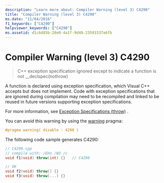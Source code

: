 ```yaml
---
description: "Learn more about: Compiler Warning (level 3) C4290"
title: "Compiler Warning (level 3) C4290"
ms.date: "11/04/2016"
f1_keywords: ["C4290"]
helpviewer_keywords: ["C4290"]
ms.assetid: d1c6d85b-28e0-4a1f-9d48-23593337a6fb
---
```

# Compiler Warning (level 3) C4290

> C++ exception specification ignored except to indicate a function is not __declspec(nothrow)

A function is declared using exception specification, which Visual C++ accepts but does not implement. Code with exception specifications that are ignored during compilation may need to be recompiled and linked to be reused in future versions supporting exception specifications.

For more information, see [Exception Specifications (throw)](../../cpp/exception-specifications-throw-cpp.md) .

You can avoid this warning by using the [warning](../../preprocessor/warning.md) pragma:

```cpp
#pragma warning( disable : 4290 )
```

The following code sample generates C4290:

```cpp
// C4290.cpp
// compile with: /EHs /W3 /c
void f1(void) throw(int) {}   // C4290

// OK
void f2(void) throw() {}
void f3(void) throw(...) {}
```
